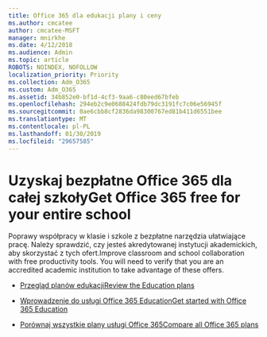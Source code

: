 ```yaml
---
title: Office 365 dla edukacji plany i ceny
ms.author: cmcatee
author: cmcatee-MSFT
manager: mnirkhe
ms.date: 4/12/2018
ms.audience: Admin
ms.topic: article
ROBOTS: NOINDEX, NOFOLLOW
localization_priority: Priority
ms.collection: Adm_O365
ms.custom: Adm_O365
ms.assetid: 34b852e0-bf1d-4cf3-9aa6-c80eed67bfeb
ms.openlocfilehash: 294eb2c9e0688424fdb79dc3191fc7c06e56945f
ms.sourcegitcommit: 0ae6cbb8cf2836da98300767ed81b411d6551bee
ms.translationtype: MT
ms.contentlocale: pl-PL
ms.lasthandoff: 01/30/2019
ms.locfileid: "29657585"
---
```

# <a name="get-office-365-free-for-your-entire-school"></a><span data-ttu-id="36696-102">Uzyskaj bezpłatne Office 365 dla całej szkoły</span><span class="sxs-lookup"><span data-stu-id="36696-102">Get Office 365 free for your entire school</span></span>

<span data-ttu-id="36696-p101">Poprawy współpracy w klasie i szkole z bezpłatne narzędzia ułatwiające pracę. Należy sprawdzić, czy jesteś akredytowanej instytucji akademickich, aby skorzystać z tych ofert.</span><span class="sxs-lookup"><span data-stu-id="36696-p101">Improve classroom and school collaboration with free productivity tools. You will need to verify that you are an accredited academic institution to take advantage of these offers.</span></span>
  
- [<span data-ttu-id="36696-105">Przegląd planów edukacji</span><span class="sxs-lookup"><span data-stu-id="36696-105">Review the Education plans</span></span>](https://products.office.com/academic/compare-office-365-education-plans)
    
- [<span data-ttu-id="36696-106">Wprowadzenie do usługi Office 365 Education</span><span class="sxs-lookup"><span data-stu-id="36696-106">Get started with Office 365 Education</span></span>](https://support.office.com/article/ab02abe5-a1ee-458c-b749-5b44416ccf1)
    
- [<span data-ttu-id="36696-107">Porównaj wszystkie plany usługi Office 365</span><span class="sxs-lookup"><span data-stu-id="36696-107">Compare all Office 365 plans</span></span>](https://products.office.com/business/compare-more-office-365-for-business-plans)
    

